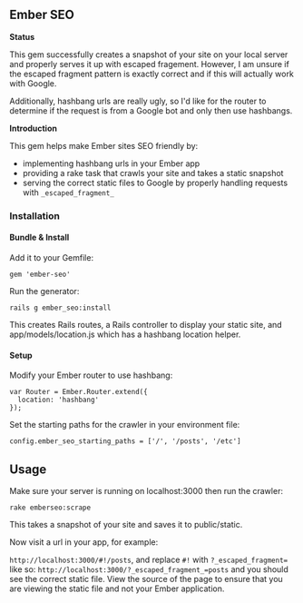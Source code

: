 ## Ember SEO

**Status**

This gem successfully creates a snapshot of your site on your local server and properly serves it up with escaped fragement. However, I am unsure if the escaped fragment pattern is exactly correct and if this will actually work with Google.

Additionally, hashbang urls are really ugly, so I'd like for the router to determine if the request is from a Google bot and only then use hashbangs.


**Introduction**

This gem helps make Ember sites SEO friendly by:

* implementing hashbang urls in your Ember app
* providing a rake task that crawls your site and takes a static snapshot
* serving the correct static files to Google by properly handling requests with `_escaped_fragment_`

### Installation

#### Bundle & Install

Add it to your Gemfile:

`gem 'ember-seo'`

Run the generator:

`rails g ember_seo:install`

This creates Rails routes, a Rails controller to display your static site, and app/models/location.js which has a hashbang location helper.


#### Setup

Modify your Ember router to use hashbang:

```
var Router = Ember.Router.extend({
  location: 'hashbang'
});
```

Set the starting paths for the crawler in your environment file:

```
config.ember_seo_starting_paths = ['/', '/posts', '/etc']
```

## Usage

Make sure your server is running on localhost:3000 then run the crawler:

```
rake emberseo:scrape
```

This takes a snapshot of your site and saves it to public/static.

Now visit a url in your app, for example:

`http://localhost:3000/#!/posts`, and replace `#!` with `?_escaped_fragment=` like so:
`http://localhost:3000/?_escaped_fragment_=posts` and you should see the correct static file. View
the source of the page to ensure that you are viewing the static file and not your Ember
application.

